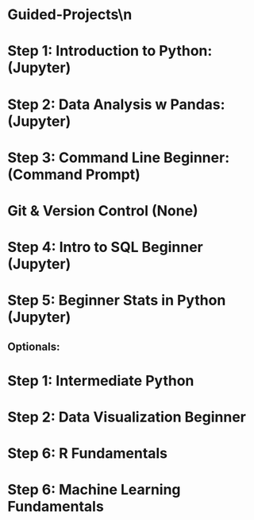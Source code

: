 # Guided-Projects\n
# Step 1: Introduction to Python: (Jupyter)
# Step 2: Data Analysis w Pandas: (Jupyter)
# Step 3: Command Line Beginner: (Command Prompt)   
#         Git & Version Control (None)
# Step 4: Intro to SQL Beginner (Jupyter)
# Step 5: Beginner Stats in Python (Jupyter)

## Optionals:
# Step 1: Intermediate Python
# Step 2: Data Visualization Beginner
# Step 6: R Fundamentals
# Step 6: Machine Learning Fundamentals
